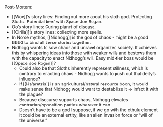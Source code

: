 Post-Mortem:
- [[Woe]]’s story lines: Finding out more about his sloth god. Protecting Sloths. Potential beef with Space Joe Rogan. 
- Oo’s story lines: Curing planet of disease. 
- [[Cirilla]]’s story lines: collecting more spells. 
- In Norse mythos, [[Nidhogg]] is the god of chaos - might be a good BBEG to bind all these stories together. 
- Nidhogg wants to sow chaos and unravel organized society. It achieves this by whispering ideas into those with weaker wills and bestows them with the capacity to enact Nidhogg’s will. Easy mid-tier boss would be [[Space Joe Rogan]]?
	- Could also be that Sloths inherently represent stillness, which is contrary to enacting chaos - Nidhogg wants to push out that deity’s influence? 
	- If [[Ha’aretsia]] is an agricultural/natural resource boon, it would make sense that Nidhogg would want to destabilize it → infect it with the plague? 
	- Because discourse supports chaos, Nidhogg elevates contrarian/opposition parties wherever it can. 
	- Doesn’t have to be a god I suppose, if we go with the cthulu element it could be an external entity, like an alien invasion force or “will of the universe.”
